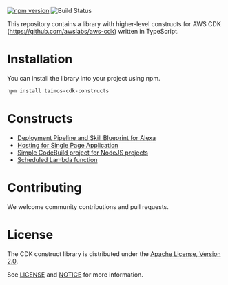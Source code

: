 [![npm version](https://badge.fury.io/js/taimos-cdk-constructs.svg)](https://badge.fury.io/js/taimos-cdk-constructs)
![Build Status](https://codebuild.eu-west-1.amazonaws.com/badges?uuid=eyJlbmNyeXB0ZWREYXRhIjoieEFBVDZIcTZpZUQxMm1LS1hqckdTdnhCdm5CSHRlOXB1WkIrK1d2OHplRERMb1ExNk9zMGRWcm5ZZXIwaWlnRDVyTkFDZWNDdTRYQWFSckx3OW1jYjJVPSIsIml2UGFyYW1ldGVyU3BlYyI6IjkrS3NacTN5NU4xU3FXNXMiLCJtYXRlcmlhbFNldFNlcmlhbCI6MX0%3D&branch=master)

This repository contains a library with higher-level constructs for AWS CDK (https://github.com/awslabs/aws-cdk) written in TypeScript.

# Installation

You can install the library into your project using npm.

```bash
npm install taimos-cdk-constructs
```

# Constructs

* [Deployment Pipeline and Skill Blueprint for Alexa](lib/alexa/README.md)
* [Hosting for Single Page Application](lib/web/single_page_app.ts)
* [Simple CodeBuild project for NodeJS projects](lib/ci/simple-codebuild.ts)
* [Scheduled Lambda function](lib/serverless/scheduled-lambda.ts)

# Contributing

We welcome community contributions and pull requests.

# License

The CDK construct library is distributed under the [Apache License, Version 2.0](https://www.apache.org/licenses/LICENSE-2.0).

See [LICENSE](./LICENSE) and [NOTICE](./NOTICE) for more information.
